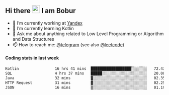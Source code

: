 ## Hi there <img src="https://media.giphy.com/media/hvRJCLFzcasrR4ia7z/giphy.gif" width="25px" height="25px"> I am Bobur

- 💼 I’m currently working at [Yandex](https://yandex.ru/)
- 🌱 I’m currently learning Kotlin
- 💬 Ask me about anything related to Low Level Programming or Algorithm and Data Structures
- 📫 How to reach me: [@telegram](https://t.me/octoant) (see also [@leetcode](https://leetcode.com/octoant/))    

#### Coding stats in last week

<!--START_SECTION:waka-->

```txt
Kotlin                16 hrs 41 mins  ██████████████████░░░░░░░   72.43 %
SQL                   4 hrs 37 mins   █████░░░░░░░░░░░░░░░░░░░░   20.08 %
Java                  32 mins         ▓░░░░░░░░░░░░░░░░░░░░░░░░   02.35 %
HTTP Request          31 mins         ▓░░░░░░░░░░░░░░░░░░░░░░░░   02.25 %
JSON                  16 mins         ▒░░░░░░░░░░░░░░░░░░░░░░░░   01.19 %
```

<!--END_SECTION:waka-->
